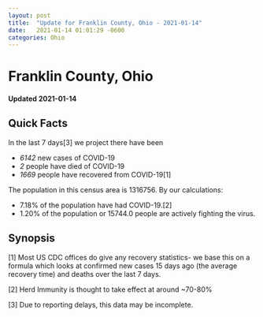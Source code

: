 ```yaml
---
layout: post
title:  "Update for Franklin County, Ohio - 2021-01-14"
date:   2021-01-14 01:01:29 -0600
categories: Ohio
---
```


# Franklin County, Ohio
#### Updated 2021-01-14

## Quick Facts

In the last 7 days[3] we project there have been
- *6142* new cases of COVID-19
- *2* people have died of COVID-19
- *1669* people have recovered from COVID-19[1]

The population in this census area is 1316756. By our calculations:
- 7.18% of the population have had COVID-19.[2]
- 1.20% of the population or 15744.0 people are actively fighting the virus.

## Synopsis




[1] Most US CDC offices do give any recovery statistics- we base this on a formula which looks at confirmed new cases
15 days ago (the average recovery time) and deaths over the last 7 days.

[2] Herd Immunity is thought to take effect at around ~70-80%

[3] Due to reporting delays, this data may be incomplete.
 
    